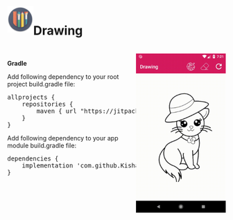 
<img src="https://github.com/KishanViramgama/Drawing/blob/master/app/src/main/res/drawable/app_icon.png" align="left" height="60px" style="max-width:100%;">

# Drawing

</br>

<img src="https://github.com/KishanViramgama/Drawing/blob/master/app/src/main/res/drawable/app_demo.gif" height="368px" align="right" style="max-width:100%;">

<b>Gradle</b>

Add following dependency to your root project build.gradle file:

<pre>
allprojects {
    repositories {
        maven { url "https://jitpack.io" }
    }
}
</pre>

Add following dependency to your app module build.gradle file:

<pre>
dependencies {
    implementation 'com.github.KishanViramgama:Drawing:0.1.1'
}
</pre>
